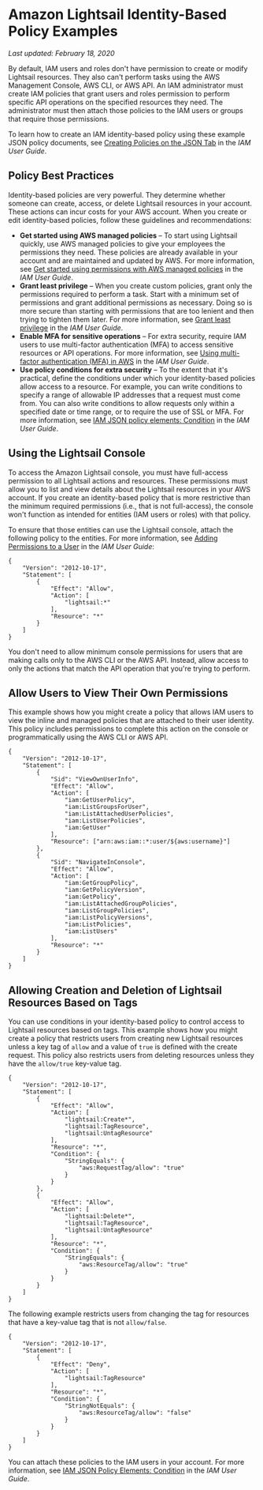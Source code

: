 # Amazon Lightsail Identity\-Based Policy Examples<a name="security_iam_id-based-policy-examples"></a>

 *Last updated: February 18, 2020* 

By default, IAM users and roles don't have permission to create or modify Lightsail resources\. They also can't perform tasks using the AWS Management Console, AWS CLI, or AWS API\. An IAM administrator must create IAM policies that grant users and roles permission to perform specific API operations on the specified resources they need\. The administrator must then attach those policies to the IAM users or groups that require those permissions\.

To learn how to create an IAM identity\-based policy using these example JSON policy documents, see [Creating Policies on the JSON Tab](https://docs.aws.amazon.com/IAM/latest/UserGuide/access_policies_create.html#access_policies_create-json-editor) in the *IAM User Guide*\.

## Policy Best Practices<a name="security_iam_service-with-iam-policy-best-practices"></a>

Identity\-based policies are very powerful\. They determine whether someone can create, access, or delete Lightsail resources in your account\. These actions can incur costs for your AWS account\. When you create or edit identity\-based policies, follow these guidelines and recommendations:
+ **Get started using AWS managed policies** – To start using Lightsail quickly, use AWS managed policies to give your employees the permissions they need\. These policies are already available in your account and are maintained and updated by AWS\. For more information, see [Get started using permissions with AWS managed policies](https://docs.aws.amazon.com/IAM/latest/UserGuide/best-practices.html#bp-use-aws-defined-policies) in the *IAM User Guide*\.
+ **Grant least privilege** – When you create custom policies, grant only the permissions required to perform a task\. Start with a minimum set of permissions and grant additional permissions as necessary\. Doing so is more secure than starting with permissions that are too lenient and then trying to tighten them later\. For more information, see [Grant least privilege](https://docs.aws.amazon.com/IAM/latest/UserGuide/best-practices.html#grant-least-privilege) in the *IAM User Guide*\.
+ **Enable MFA for sensitive operations** – For extra security, require IAM users to use multi\-factor authentication \(MFA\) to access sensitive resources or API operations\. For more information, see [Using multi\-factor authentication \(MFA\) in AWS](https://docs.aws.amazon.com/IAM/latest/UserGuide/id_credentials_mfa.html) in the *IAM User Guide*\.
+ **Use policy conditions for extra security** – To the extent that it's practical, define the conditions under which your identity\-based policies allow access to a resource\. For example, you can write conditions to specify a range of allowable IP addresses that a request must come from\. You can also write conditions to allow requests only within a specified date or time range, or to require the use of SSL or MFA\. For more information, see [IAM JSON policy elements: Condition](https://docs.aws.amazon.com/IAM/latest/UserGuide/reference_policies_elements_condition.html) in the *IAM User Guide*\.

## Using the Lightsail Console<a name="security_iam_id-based-policy-examples-console"></a>

To access the Amazon Lightsail console, you must have full\-access permission to all Lightsail actions and resources\. These permissions must allow you to list and view details about the Lightsail resources in your AWS account\. If you create an identity\-based policy that is more restrictive than the minimum required permissions \(i\.e\., that is not full\-access\), the console won't function as intended for entities \(IAM users or roles\) with that policy\.

To ensure that those entities can use the Lightsail console, attach the following policy to the entities\. For more information, see [Adding Permissions to a User](https://docs.aws.amazon.com/IAM/latest/UserGuide/id_users_change-permissions.html#users_change_permissions-add-console) in the *IAM User Guide*:

```
{
    "Version": "2012-10-17",
    "Statement": [
        {
            "Effect": "Allow",
            "Action": [
                "lightsail:*"
            ],
            "Resource": "*"
        }
    ]
}
```

You don't need to allow minimum console permissions for users that are making calls only to the AWS CLI or the AWS API\. Instead, allow access to only the actions that match the API operation that you're trying to perform\.

## Allow Users to View Their Own Permissions<a name="security_iam_id-based-policy-examples-view-own-permissions"></a>

This example shows how you might create a policy that allows IAM users to view the inline and managed policies that are attached to their user identity\. This policy includes permissions to complete this action on the console or programmatically using the AWS CLI or AWS API\.

```
{
    "Version": "2012-10-17",
    "Statement": [
        {
            "Sid": "ViewOwnUserInfo",
            "Effect": "Allow",
            "Action": [
                "iam:GetUserPolicy",
                "iam:ListGroupsForUser",
                "iam:ListAttachedUserPolicies",
                "iam:ListUserPolicies",
                "iam:GetUser"
            ],
            "Resource": ["arn:aws:iam::*:user/${aws:username}"]
        },
        {
            "Sid": "NavigateInConsole",
            "Effect": "Allow",
            "Action": [
                "iam:GetGroupPolicy",
                "iam:GetPolicyVersion",
                "iam:GetPolicy",
                "iam:ListAttachedGroupPolicies",
                "iam:ListGroupPolicies",
                "iam:ListPolicyVersions",
                "iam:ListPolicies",
                "iam:ListUsers"
            ],
            "Resource": "*"
        }
    ]
}
```

## Allowing Creation and Deletion of Lightsail Resources Based on Tags<a name="security_iam_id-based-policy-examples-view-widget-tags"></a>

You can use conditions in your identity\-based policy to control access to Lightsail resources based on tags\. This example shows how you might create a policy that restricts users from creating new Lightsail resources unless a key tag of `allow` and a value of `true` is defined with the create request\. This policy also restricts users from deleting resources unless they have the `allow/true` key\-value tag\.

```
{
    "Version": "2012-10-17",
    "Statement": [
        {
            "Effect": "Allow",
            "Action": [
                "lightsail:Create*",
                "lightsail:TagResource",
                "lightsail:UntagResource"
            ],
            "Resource": "*",
            "Condition": {
                "StringEquals": {
                    "aws:RequestTag/allow": "true"
                }
            }
        },
        {
            "Effect": "Allow",
            "Action": [
                "lightsail:Delete*",
                "lightsail:TagResource",
                "lightsail:UntagResource"
            ],
            "Resource": "*",
            "Condition": {
                "StringEquals": {
                    "aws:ResourceTag/allow": "true"
                }
            }
        }
    ]
}
```

The following example restricts users from changing the tag for resources that have a key\-value tag that is not `allow/false`\.

```
{
    "Version": "2012-10-17",
    "Statement": [
        {
            "Effect": "Deny",
            "Action": [
                "lightsail:TagResource"
            ],
            "Resource": "*",
            "Condition": {
                "StringNotEquals": {
                    "aws:ResourceTag/allow": "false"
                }
            }
        }
    ]
}
```

You can attach these policies to the IAM users in your account\. For more information, see [IAM JSON Policy Elements: Condition](https://docs.aws.amazon.com/IAM/latest/UserGuide/reference_policies_elements_condition.html) in the *IAM User Guide*\.